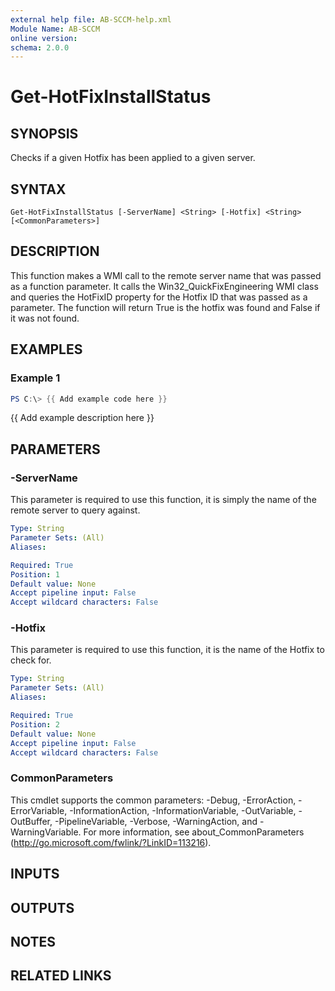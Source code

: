 ```yaml
---
external help file: AB-SCCM-help.xml
Module Name: AB-SCCM
online version:
schema: 2.0.0
---
```


# Get-HotFixInstallStatus

## SYNOPSIS
Checks if a given Hotfix has been applied to a given server.

## SYNTAX

```
Get-HotFixInstallStatus [-ServerName] <String> [-Hotfix] <String> [<CommonParameters>]
```

## DESCRIPTION
This function makes a WMI call to the remote server name that was passed as a
function parameter. 
It calls the Win32_QuickFixEngineering WMI class and queries
the HotFixID property for the Hotfix ID that was passed as a parameter. 
The function
will return True is the hotfix was found and False if it was not found.

## EXAMPLES

### Example 1
```powershell
PS C:\> {{ Add example code here }}
```

{{ Add example description here }}

## PARAMETERS

### -ServerName
This parameter is required to use this function, it is simply the name of the 
remote server to query against.

```yaml
Type: String
Parameter Sets: (All)
Aliases:

Required: True
Position: 1
Default value: None
Accept pipeline input: False
Accept wildcard characters: False
```

### -Hotfix
This parameter is required to use this function, it is the name of the Hotfix to check for.

```yaml
Type: String
Parameter Sets: (All)
Aliases:

Required: True
Position: 2
Default value: None
Accept pipeline input: False
Accept wildcard characters: False
```

### CommonParameters
This cmdlet supports the common parameters: -Debug, -ErrorAction, -ErrorVariable, -InformationAction, -InformationVariable, -OutVariable, -OutBuffer, -PipelineVariable, -Verbose, -WarningAction, and -WarningVariable.
For more information, see about_CommonParameters (http://go.microsoft.com/fwlink/?LinkID=113216).

## INPUTS

## OUTPUTS

## NOTES

## RELATED LINKS
